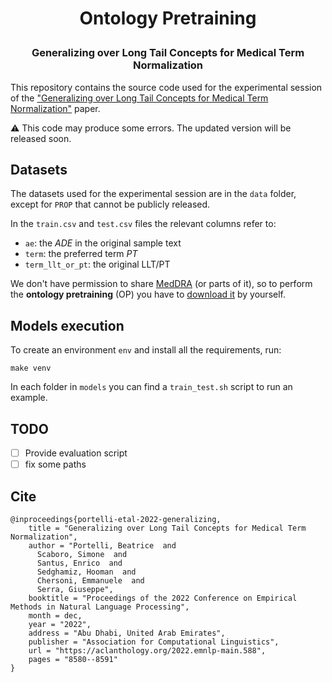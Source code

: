 <h1 align="center"> <p>Ontology Pretraining</p></h1>
<h3 align="center"> Generalizing over Long Tail Concepts for Medical Term Normalization </h3>


This repository contains the source code used for the experimental session of the ["Generalizing over Long Tail Concepts for Medical Term Normalization"](https://aclanthology.org/2022.emnlp-main.588/) paper.

⚠️ This code may produce some errors. The updated version will be released soon.

## Datasets

The datasets used for the experimental session are in the 
`data` folder, except for `PROP` that cannot be publicly released.

In the `train.csv` and `test.csv` files the relevant columns refer to:

* `ae`: the *ADE* in the original sample text
* `term`: the preferred term *PT*
* `term_llt_or_pt`: the original LLT/PT

We don't have permission to share [MedDRA](https://www.meddra.org)
(or parts of it), so to perform the **ontology pretraining** (OP)
you have to [download it](https://www.meddra.org/subscription/process)
by yourself.

## Models execution

To create an environment `env` and install all the requirements, run:

```
make venv
```

In each folder in `models` you can find a `train_test.sh` script to run an example.

## TODO

- [ ] Provide evaluation script
- [ ] fix some paths

## Cite

```
@inproceedings{portelli-etal-2022-generalizing,
    title = "Generalizing over Long Tail Concepts for Medical Term Normalization",
    author = "Portelli, Beatrice  and
      Scaboro, Simone  and
      Santus, Enrico  and
      Sedghamiz, Hooman  and
      Chersoni, Emmanuele  and
      Serra, Giuseppe",
    booktitle = "Proceedings of the 2022 Conference on Empirical Methods in Natural Language Processing",
    month = dec,
    year = "2022",
    address = "Abu Dhabi, United Arab Emirates",
    publisher = "Association for Computational Linguistics",
    url = "https://aclanthology.org/2022.emnlp-main.588",
    pages = "8580--8591"
}
```
